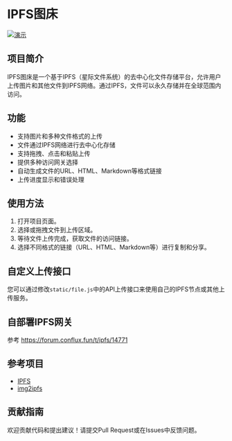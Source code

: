 # IPFS图床

[![演示](https://img.shields.io/badge/演示-在线预览-blue)](https://ipfsbed.is-an.org/)

## 项目简介

IPFS图床是一个基于IPFS（星际文件系统）的去中心化文件存储平台，允许用户上传图片和其他文件到IPFS网络。通过IPFS，文件可以永久存储并在全球范围内访问。

## 功能

- 支持图片和多种文件格式的上传
- 文件通过IPFS网络进行去中心化存储
- 支持拖拽、点击和粘贴上传
- 提供多种访问网关选择
- 自动生成文件的URL、HTML、Markdown等格式链接
- 上传进度显示和错误处理

## 使用方法

1. 打开项目页面。
2. 选择或拖拽文件到上传区域。
3. 等待文件上传完成，获取文件的访问链接。
4. 选择不同格式的链接（URL、HTML、Markdown等）进行复制和分享。

## 自定义上传接口

您可以通过修改`static/file.js`中的API上传接口来使用自己的IPFS节点或其他上传服务。

## 自部署IPFS网关

参考 https://forum.conflux.fun/t/ipfs/14771

## 参考项目

- [IPFS](https://ipfsscan.io/)
- [img2ipfs](https://github.com/jialezi/img2ipfs)

## 贡献指南

欢迎贡献代码和提出建议！请提交Pull Request或在Issues中反馈问题。
